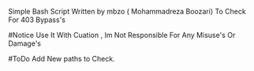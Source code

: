Simple Bash Script Written by mbzo ( Mohammadreza Boozari) To Check For 403
Bypass's

#Notice
Use It With Cuation , Im Not Responsible For Any Misuse's Or Damage's

#ToDo
Add New paths to Check.



